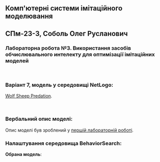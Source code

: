 ## Комп'ютерні системи імітаційного моделювання
## СПм-23-3, **Соболь Олег Русланович**
### Лабораторна робота №**3**. Використання засобів обчислювального интелекту для оптимізації імітаційних моделей

<br>

### Варіант 7, модель у середовищі NetLogo:
[Wolf Sheep Predation](http://www.netlogoweb.org/launch#http://www.netlogoweb.org/assets/modelslib/Sample%20Models/Biology/Wolf%20Sheep%20Predation.nlogo).

<br>

### Вербальний опис моделі:

Опис моделі був зроблений у [першій лабораторній роботі]([https://github.com/Formandk/KSIM_lab_1](https://github.com/olehso/KSIM_Labs/blob/main/Lab_1/README.md)).


### Налаштування середовища BehaviorSearch:

**Обрана модель**:
